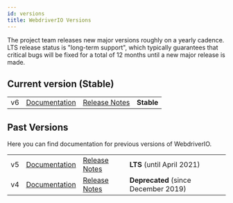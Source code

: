 ```yaml
---
id: versions
title: WebdriverIO Versions
---
```


The project team releases new major versions roughly on a yearly cadence. LTS release status is "long-term support", which typically guarantees that critical bugs will be fixed for a total of 12 months until a new major release is made.

## Current version (Stable)

| | | | |
|----|--------------------|--------------------------------------------------------------------------------------|-----------------|
| v6 | [Documentation](https://github.com/webdriverio/webdriverio/blob/master/docs) | [Release Notes](https://github.com/webdriverio/webdriverio/blob/master/CHANGELOG.md) | __Stable__ |

## Past Versions

Here you can find documentation for previous versions of WebdriverIO.

| | | | |
|----|-------------------------------------------|----------------------------------------------------------------------------------------------|-----|
| v5 | [Documentation](https://v5.webdriver.io/) | [Release Notes](https://github.com/webdriverio/webdriverio/blob/v5/CHANGELOG.md#changelog) | __LTS__ (until April 2021) |
| v4 | [Documentation](https://v4.webdriver.io/) | [Release Notes](https://github.com/webdriverio-boneyard/v4/blob/master/CHANGELOG.md#unreleased) | __Deprecated__ (since December 2019) |
